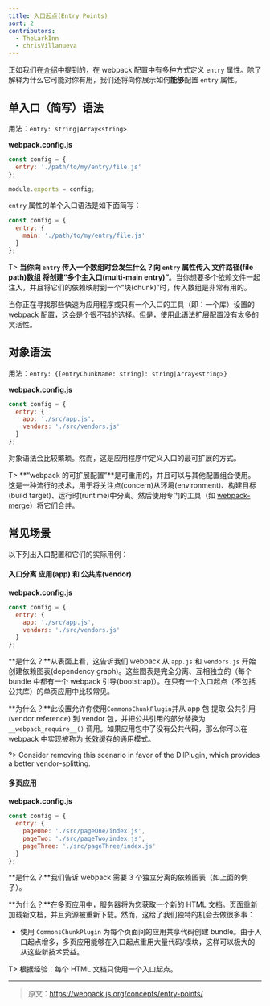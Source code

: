```yaml
---
title: 入口起点(Entry Points)
sort: 2
contributors:
  - TheLarkInn
  - chrisVillanueva
---
```


正如我们在[介绍](/guides/get-started/#using-webpack-with-a-config)中提到的，在 webpack 配置中有多种方式定义 `entry` 属性。除了解释为什么它可能对你有用，我们还将向你展示如何**能够**配置 `entry` 属性。

## 单入口（简写）语法

用法：`entry: string|Array<string>`

**webpack.config.js**

```javascript
const config = {
  entry: './path/to/my/entry/file.js'
};

module.exports = config;
```

`entry` 属性的单个入口语法是如下面简写：

```javascript
const config = {
  entry: {
    main: './path/to/my/entry/file.js'
  }
};
```

T> **当你向 `entry` 传入一个数组时会发生什么？**向 `entry` 属性传入 文件路径(file path)数组 将创建**“多个主入口(multi-main entry)”**。当你想要多个依赖文件一起注入，并且将它们的依赖映射到一个“块(chunk)”时，传入数组是非常有用的。

当你正在寻找那些快速为应用程序或只有一个入口的工具（即：一个库）设置的 webpack 配置，这会是个很不错的选择。但是，使用此语法扩展配置没有太多的灵活性。

## 对象语法

用法：`entry: {[entryChunkName: string]: string|Array<string>}`

**webpack.config.js**

```javascript
const config = {
  entry: {
    app: './src/app.js',
    vendors: './src/vendors.js'
  }
};
```

对象语法会比较繁琐。然而，这是应用程序中定义入口的最可扩展的方式。

T> **“webpack 的可扩展配置”**是可重用的，并且可以与其他配置组合使用。这是一种流行的技术，用于将关注点(concern)从环境(environment)、构建目标(build target)、运行时(runtime)中分离。然后使用专门的工具（如 [webpack-merge](https://github.com/survivejs/webpack-merge)）将它们合并。

## 常见场景

以下列出入口配置和它们的实际用例：

#### 入口分离 应用(app) 和 公共库(vendor)

**webpack.config.js**

```javascript
const config = {
  entry: {
    app: './src/app.js',
    vendors: './src/vendors.js'
  }
};
```

**是什么？**从表面上看，这告诉我们 webpack 从 `app.js` 和 `vendors.js` 开始创建依赖图表(dependency graph)。这些图表是完全分离、互相独立的（每个 bundle 中都有一个 webpack 引导(bootstrap)）。在只有一个入口起点（不包括公共库）的单页应用中比较常见。

**为什么？**此设置允许你使用`CommonsChunkPlugin`并从 app 包 提取 公共引用(vendor reference) 到 vendor 包，并把公共引用的部分替换为 `__webpack_require__()` 调用。如果应用包中了没有公共代码，那么你可以在 webpack 中实现被称为 [长效缓存](/guides/caching)的通用模式。

?> Consider removing this scenario in favor of the DllPlugin, which provides a better vendor-splitting.

#### 多页应用

**webpack.config.js**

```javascript
const config = {
  entry: {
    pageOne: './src/pageOne/index.js',
    pageTwo: './src/pageTwo/index.js',
    pageThree: './src/pageThree/index.js'
  }
};
```

**是什么？**我们告诉 webpack 需要 3 个独立分离的依赖图表（如上面的例子）。

**为什么？**在多页应用中，服务器将为您获取一个新的 HTML 文档。页面重新加载新文档，并且资源被重新下载。然而，这给了我们独特的机会去做很多事：

- 使用 `CommonsChunkPlugin` 为每个页面间的应用共享代码创建 bundle。由于入口起点增多，多页应用能够在入口起点重用大量代码/模块，这样可以极大的从这些新技术受益。

T> 根据经验：每个 HTML 文档只使用一个入口起点。

***

> 原文：https://webpack.js.org/concepts/entry-points/